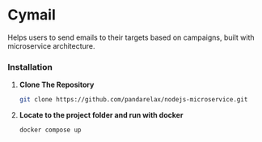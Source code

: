 # Cymail
Helps users to send emails to their targets based on campaigns, built with microservice architecture.
### Installation
1. **Clone The Repository**
   ```bash
   git clone https://github.com/pandarelax/nodejs-microservice.git
   ```
2. **Locate to the project folder and run with docker**
   ```bash
   docker compose up
   ```
